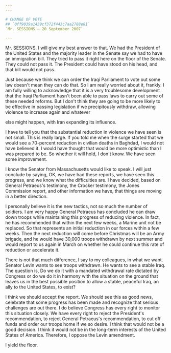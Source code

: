 ```yaml
---
---

# CHANGE OF VOTE
## `0ff9039a1439cf372f443c7aa2788e81`
`Mr. SESSIONS — 20 September 2007`

---
```



Mr. SESSIONS. I will give my best answer to that. We had the 
President of the United States and the majority leader in the Senate 
say we had to have an immigration bill. They tried to pass it right 
here on the floor of the Senate. They could not pass it. The President 
could have stood on his head, and that bill would not pass.

Just because we think we can order the Iraqi Parliament to vote out 
some law doesn't mean they can do that. So I am really worried about 
it, frankly. I am fully willing to acknowledge that it is a very 
troublesome development that the Iraqi Parliament hasn't been able to 
pass laws to carry out some of these needed reforms. But I don't think 
they are going to be more likely to be effective in passing legislation 
if we precipitously withdraw, allowing violence to increase again and 
whatever


else might happen, with Iran expanding its influence.

I have to tell you that the substantial reduction in violence we have 
seen is not small. This is really large. If you told me when the surge 
started that we would see a 70-percent reduction in civilian deaths in 
Baghdad, I would not have believed it. I would have thought that would 
be more optimistic than I was prepared to be. So whether it will hold, 
I don't know. We have seen some improvement.

I know the Senator from Massachusetts would like to speak. I will 
just conclude by saying, OK, we have had these reports, we have seen 
this progress, and we know what the difficulties are. I have decided, 
based on General Petraeus's testimony, the Crocker testimony, the Jones 
Commission report, and other information we have, that things are 
moving in a better direction.

I personally believe it is the new tactics, not so much the number of 
soldiers. I am very happy General Petraeus has concluded he can draw 
down troops while maintaining this progress of reducing violence. In 
fact, he has recommended that within the next few weeks, a Marine unit 
not be replaced. So that represents an initial reduction in our forces 
within a few weeks. Then the next reduction will come before Christmas 
will be an Army brigade, and he would have 30,000 troops withdrawn by 
next summer and would report to us again in March on whether he could 
continue this rate of reduction or accelerate it.

There is not that much difference, I say to my colleagues, in what we 
want. Senator Levin wants to see troops withdrawn. He wants to see a 
stable Iraq. The question is, Do we do it with a mandated withdrawal 
rate dictated by Congress or do we do it in harmony with the situation 
on the ground that leaves us in the best possible position to allow a 
stable, peaceful Iraq, an ally to the United States, to exist?

I think we should accept the report. We should see this as good news, 
celebrate that some progress has been made and recognize that serious 
challenges are out there. I do believe Congress has every right to 
monitor this situation closely. We have every right to reject the 
President's recommendation, to reject General Petraeus's 
recommendation, to cut off funds and order our troops home if we so 
desire. I think that would not be a good decision. I think it would not 
be in the long-term interests of the United States of America. 
Therefore, I oppose the Levin amendment.

I yield the floor.